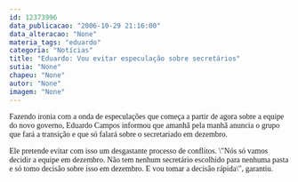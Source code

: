 ```yaml
---
id: 12373996
data_publicacao: "2006-10-29 21:16:00"
data_alteracao: "None"
materia_tags: "eduardo"
categoria: "Notícias"
title: "Eduardo: Vou evitar especulação sobre secretários"
sutia: "None"
chapeu: "None"
autor: "None"
imagem: "None"
---
```

<p><P><FONT face=Verdana>Fazendo ironia com a onda de especulações que começa a partir de agora sobre a equipe do novo governo, Eduardo Campos informou que amanhã pela manhã anuncia o grupo que fará a transição e que só falará sobre o secretariado em dezembro.</FONT></P></p>
<p><P><FONT face=Verdana>Ele pretende evitar com isso um desgastante processo de conflitos. \"Nós só vamos decidir a equipe em dezembro. Não tem nenhum secretário escolhido para nenhuma pasta e só tomo decisão sobre isso em dezembro. E vou tomar a decisão rápida\", garantiu.</FONT></P> </p>
